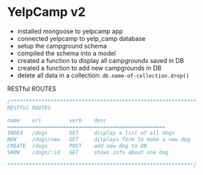 # YelpCamp v2

* installed mongoose to yelpcamp app
* connected yelpcamp to yelp_camp database
* setup the campground schema
* compiled the schema into a model
* created a function to display all campgrounds saved in DB
* created a function to add new campgrounds in DB
* delete all data in a collection: `db.name-of-collection.drop()` 



RESTful ROUTES

```javascript
/************************************************************
RESTful ROUTES

name	url			verb	desc
===================================================
INDEX	/dogs		GET		display a list of all dogs
NEW		/dogs/new	GET		displays form to make a new dog
CREATE	/dogs		POST	add new dog to DB
SHOW 	/dogs/:id	GET		shows info about one dog

************************************************************/
```



